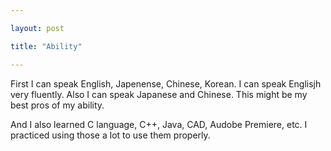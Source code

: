 ```yaml
---

layout: post

title: "Ability"

---
```

First I can speak English, Japenense, Chinese, Korean.
I can speak Englisjh very fluently. Also I can speak Japanese and Chinese. This might be my best pros of my ability.

And I also learned C language, C++, Java, CAD, Audobe Premiere, etc. I practiced using those a lot to use them properly.






